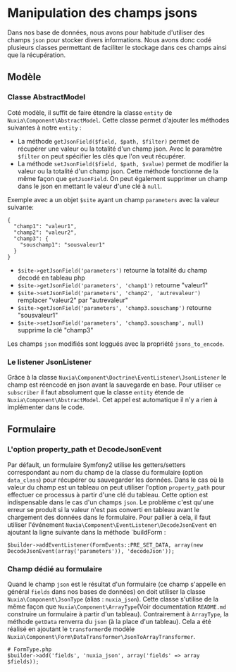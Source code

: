 # Manipulation des champs jsons #

Dans nos base de données, nous avons pour habitude d'utiliser des champs `json` pour stocker divers informations. Nous avons donc codé plusieurs classes permettant de faciliter le stockage dans ces champs ainsi que la récupération.

## Modèle ##

### Classe AbstractModel ###

Coté modèle, il suffit de faire étendre la classe `entity` de `Nuxia\Component\AbstractModel`. Cette classe permet d'ajouter les méthodes suivantes à notre `entity` :  

- La méthode `getJsonField($field, $path, $filter)` permet de récupérer une valeur ou la totalité d'un champ json. Avec le paramètre `$filter` on peut spécifier les clés que l'on veut récupérer.
- La méthode `setJsonField($field, $path, $value)` permet de modifier la valeur ou la totalité d'un champ json. Cette méthode fonctionne de la même façon que `getJsonField`. On peut également supprimer un champ dans le json en mettant le valeur d'une clé à `null`. 

Exemple avec a un objet `$site` ayant un champ `parameters` avec la valeur suivante:

```
{
  "champ1": "valeur1",
  "champ2": "valeur2",
  "champ3": {
    "souschamp1": "sousvaleur1"
  }
}
```

- `$site->getJsonField('parameters')` retourne la totalité du champ decodé en tableau php
- `$site->getJsonField('parameters', 'champ1')` retourne "valeur1"
- `$site->setJsonField('parameters', 'champ2', 'autrevaleur')` remplacer "valeur2" par "autrevaleur"
- `$site->getJsonField('parameters', 'champ3.souschamp')` retourne "sousvaleur1"
- `$site->setJsonField('parameters', 'champ3.souschamp', null)` supprime la clé "champ3"

Les champs `json` modifiés sont loggués avec la propriété `jsons_to_encode`.

### Le listener JsonListener ###

Grâce à la classe `Nuxia\Component\Doctrine\EventListener\JsonListener` le champ est réencodé en json avant la sauvegarde en base. Pour utiliser `ce subscriber` il faut absolument que la classe `entity` étende de `Nuxia\Component\AbstractModel`. Cet appel est automatique il n'y a rien à implémenter dans le code.

## Formulaire ##

### L'option property_path et DecodeJsonEvent ###

Par défault, un formulaire Symfony2 utilise les getters/setters correspondant au nom du champ de la classe du formulaire (option `data_class`) pour récupérer ou sauvegarder les données. Dans le cas où la valeur du champ est un tableau on peut utiliser l'option `property_path` pour effectuer ce processus à partir d'une clé du tableau. Cette option est indispensable dans le cas d'un champs `json`. Le problème c'est qu'une erreur se produit si la valeur n'est pas converti en tableau avant le chargement des données dans le formulaire. Pour pallier à cela, il faut utiliser l'événement `Nuxia\Component\EventListener\DecodeJsonEvent` en ajoutant la ligne suivante dans la méthode `buildForm : 

```
$builder->addEventListener(FormEvents::PRE_SET_DATA, array(new DecodeJsonEvent(array('parameters')), 'decodeJson'));
```

### Champ dédié au formulaire ###

Quand le champ `json` est le résultat d'un formulaire (ce champ s'appelle en général `fields` dans nos bases de données) on doit utiliser la classe `Nuxia\Component\JsonType` (alias : `nuxia_json`). Cette classe s'utilise de la même façon que `Nuxia\Component\ArrayType`(Voir documentation `README.md` construire un formulaire à partir d'un tableau). Contrairement à `ArrayType`, la méthode `getData` renverra du `json` (à la place d'un tableau). Cela a été réalisé en ajoutant le `transformer`de modèle `Nuxia\Component\Form\DataTransformer\JsonToArrayTransformer`.

```
# FormType.php
$builder->add('fields', 'nuxia_json', array('fields' => array $fields));
```